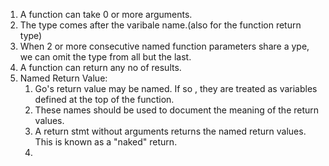 1. A function can take 0 or more arguments.
2. The type comes after the varibale name.(also for the function return type)
3. When 2 or more consecutive named function parameters share a ype, we can omit the type from all but the last.
4. A function can return any no of results.
5. Named Return Value:
   1. Go's return value may be named. If so , they are treated as variables defined at the top of the function.
   2. These names should be used to document the meaning of the return values.
   3. A return stmt without arguments returns the named return values. This is known as a "naked" return.
   4. 